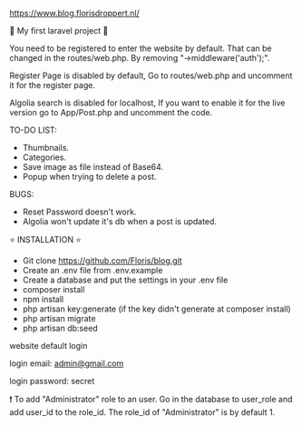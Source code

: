 https://www.blog.florisdroppert.nl/

:tada: My first laravel project :tada:

You need to be registered to enter the website by default. That can be changed in the routes/web.php. By removing "->middleware('auth');".

Register Page is disabled by default,
Go to routes/web.php and uncomment it for the register page.

Algolia search is disabled for localhost,
If you want to enable it for the live version go to App/Post.php and uncomment the code.



TO-DO LIST:

- Thumbnails.
- Categories.
- Save image as file instead of Base64.
- Popup when trying to delete a post.



BUGS:

- Reset Password doesn't work.
- Algolia won't update it's db when a post is updated.



:star: INSTALLATION :star:

- Git clone https://github.com/Floris/blog.git
- Create an .env file from .env.example
- Create a database and put the settings in your .env file
- composer install
- npm install
- php artisan key:generate (if the key didn't generate at composer install)
- php artisan migrate
- php artisan db:seed

website default login

login email: admin@gmail.com

login password: secret

:exclamation: To add "Administrator" role to an user. Go in the database to user_role and add user_id to the role_id. The role_id of "Administrator" is by default 1.

